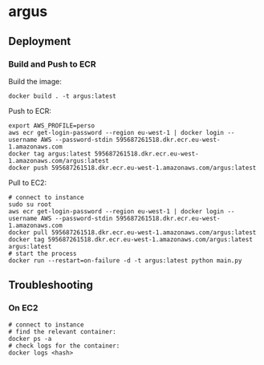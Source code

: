 # argus

## Deployment
### Build and Push to ECR
Build the image:

    docker build . -t argus:latest

Push to ECR:    

    export AWS_PROFILE=perso
    aws ecr get-login-password --region eu-west-1 | docker login --username AWS --password-stdin 595687261518.dkr.ecr.eu-west-1.amazonaws.com
    docker tag argus:latest 595687261518.dkr.ecr.eu-west-1.amazonaws.com/argus:latest
    docker push 595687261518.dkr.ecr.eu-west-1.amazonaws.com/argus:latest

Pull to EC2:

    # connect to instance
    sudo su root
    aws ecr get-login-password --region eu-west-1 | docker login --username AWS --password-stdin 595687261518.dkr.ecr.eu-west-1.amazonaws.com
    docker pull 595687261518.dkr.ecr.eu-west-1.amazonaws.com/argus:latest
    docker tag 595687261518.dkr.ecr.eu-west-1.amazonaws.com/argus:latest argus:latest
    # start the process
    docker run --restart=on-failure -d -t argus:latest python main.py

## Troubleshooting
### On EC2

    # connect to instance
    # find the relevant container:
    docker ps -a
    # check logs for the container:
    docker logs <hash>
